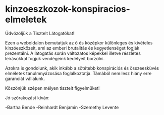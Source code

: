 # kinzoeszkozok-konspiracios-elmeletek


Üdvözöljük a Tisztelt Látogatókat!

Ezen a weboldalon bemutatjuk az ó és középkor különleges és kivételes kinzóeszközeit, ami az emberi brutalitás és kegyetlenséget fogják prezentálni.
A látogatás során változatos képekkel illetve részletes leírásokkal fogjuk vendégeink kedélyeit borzolni.

Azokra is gondolunk, akik inkább a sötétebb konspirációs és összeesküvés elméletek tanulmnyázosása foglalkoztatja.
Támából nem lesz hiány erre garanciát vállalunk.

Köszönjük szépen mélyen tisztelt figyelmüket!

Jó szórakozást kíván:

-Bartha Bende
-Reinhardt Benjamin
-Szemethy Levente
